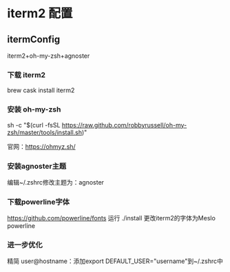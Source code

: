 # iterm2 配置

## itermConfig
iterm2+oh-my-zsh+agnoster

### 下载 iterm2
brew cask install iterm2

### 安装 oh-my-zsh
sh -c "$(curl -fsSL https://raw.github.com/robbyrussell/oh-my-zsh/master/tools/install.sh)"

官网：https://ohmyz.sh/

### 安装agnoster主题
编辑~/.zshrc修改主题为：agnoster

### 下载powerline字体
https://github.com/powerline/fonts
运行 ./install
更改iterm2的字体为Meslo powerline

### 进一步优化
精简 user@hostname：添加export DEFAULT_USER="username"到~/.zshrc中

